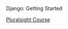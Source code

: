 Django: Getting Started

[Pluralsight Course](https://app.pluralsight.com/library/courses/django-getting-started/table-of-contents)